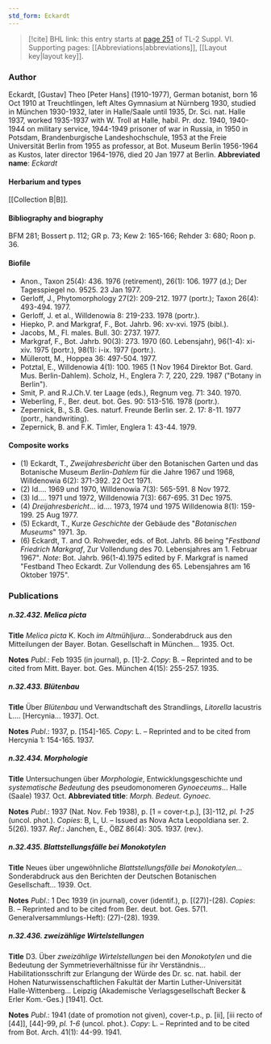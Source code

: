 ```yaml
---
std_form: Eckardt
---
```


> [!cite] BHL link: this entry starts at [page 251](https://www.biodiversitylibrary.org/page/33260239) of TL-2 Suppl. VI.
> Supporting pages: [[Abbreviations|abbreviations]], [[Layout key|layout key]].

### Author

Eckardt, \[Gustav\] Theo \[Peter Hans\] (1910-1977), German botanist, born 16 Oct 1910 at Treuchtlingen, left Altes Gymnasium at Nürnberg 1930, studied in München 1930-1932, later in Halle/Saale until 1935, Dr. Sci. nat. Halle 1937, worked 1935-1937 with W. Troll at Halle, habil. Pr. doz. 1940, 1940-1944 on military service, 1944-1949 prisoner of war in Russia, in 1950 in Potsdam, Brandenburgische Landeshochschule, 1953 at the Freie Universität Berlin from 1955 as professor, at Bot. Museum Berlin 1956-1964 as Kustos, later director 1964-1976, died 20 Jan 1977 at Berlin. 
**Abbreviated name**: *Eckardt*

#### Herbarium and types

[[Collection B|B]].

#### Bibliography and biography

BFM 281; Bossert p. 112; GR p. 73; Kew 2: 165-166; Rehder 3: 680; Roon p. 36.

#### Biofile

- Anon., Taxon 25(4): 436. 1976 (retirement), 26(1): 106. 1977 (d.); Der Tagesspiegel no. 9525. 23 Jan 1977.
- Gerloff, J., Phytomorphology 27(2): 209-212. 1977 (portr.); Taxon 26(4): 493-494. 1977.
- Gerloff, J. et al., Willdenowia 8: 219-233. 1978 (portr.).
- Hiepko, P. and Markgraf, F., Bot. Jahrb. 96: xv-xvi. 1975 (bibl.).
- Jacobs, M., Fl. males. Bull. 30: 2737. 1977.
- Markgraf, F., Bot. Jahrb. 90(3): 273. 1970 (60. Lebensjahr), 96(1-4): xi-xiv. 1975 (portr.), 98(1): i-ix. 1977 (portr.).
- Müllerott, M., Hoppea 36: 497-504. 1977.
- Potztal, E., Willdenowia 4(1): 100. 1965 (1 Nov 1964 Direktor Bot. Gard. Mus. Berlin-Dahlem). Scholz, H., Englera 7: 7, 220, 229. 1987 ("Botany in Berlin").
- Smit, P. and R.J.Ch.V. ter Laage (eds.), Regnum veg. 71: 340. 1970.
- Weberling, F., Ber. deut. bot. Ges. 90: 513-516. 1978 (portr.).
- Zepernick, B., S.B. Ges. naturf. Freunde Berlin ser. 2. 17: 8-11. 1977 (portr., handwriting).
- Zepernick, B. and F.K. Timler, Englera 1: 43-44. 1979.

#### Composite works

- (1) Eckardt, T., *Zweijahresbericht* über den Botanischen Garten und das Botanische Museum *Berlin-Dahlem* für die Jahre 1967 und 1968, Willdenowia 6(2): 371-392. 22 Oct 1971.
- (2) Id.... 1969 und 1970, Willdenowia 7(3): 565-591. 8 Nov 1972.
- (3) Id.... 1971 und 1972, Willdenowia 7(3): 667-695. 31 Dec 1975.
- (4) *Dreijahresbericht*... id.... 1973, 1974 und 1975 Willdenowia 8(1): 159-199. 25 Aug 1977.
- (5) Eckardt, T., Kurze *Geschichte* der Gebäude des "*Botanischen Museums*" 1971. 3p.
- (6) Eckardt, T. and O. Rohweder, eds. of Bot. Jahrb. 86 being "*Festband Friedrich Markgraf*, Zur Vollendung des 70. Lebensjahres am 1. Februar 1967".
*Note*: Bot. Jahrb. 96(1-4).1975 edited by F. Markgraf is named "Festband Theo Eckardt. Zur Vollendung des 65. Lebensjahres am 16 Oktober 1975".

### Publications

##### n.32.432. Melica picta

**Title**
*Melica picta* K. Koch *im Altmühljura*... Sonderabdruck aus den Mitteilungen der Bayer. Botan. Gesellschaft in München... 1935. Oct.

**Notes**
*Publ*.: Feb 1935 (in journal), p. \[1\]-2. *Copy*: B. – Reprinted and to be cited from Mitt. Bayer. bot. Ges. München 4(15): 255-257. 1935.

##### n.32.433. Blütenbau

**Title**
Über *Blütenbau* und Verwandtschaft des Strandlings, *Litorella* lacustris L.... \[Hercynia... 1937\]. Oct.

**Notes**
*Publ*.: 1937, p. \[154\]-165. *Copy*: L. – Reprinted and to be cited from Hercynia 1: 154-165. 1937.

##### n.32.434. Morphologie

**Title**
Untersuchungen über *Morphologie*, Entwicklungsgeschichte und *systematische Bedeutung* des pseudomonomeren *Gynoeceums*... Halle (Saale) 1937. Oct.
**Abbreviated title**: *Morph. Bedeut. Gynoec.*

**Notes**
*Publ*.: 1937 (Nat. Nov. Feb 1938), p. \[1 = cover-t.p.\], \[3\]-112, *pl. 1-25* (uncol. phot.). *Copies*: B, L, U. – Issued as Nova Acta Leopoldiana ser. 2. 5(26). 1937.
*Ref*.: Janchen, E., ÖBZ 86(4): 305. 1937. (rev.).

##### n.32.435. Blattstellungsfälle bei Monokotylen

**Title**
Neues über ungewöhnliche *Blattstellungsfälle bei Monokotylen*... Sonderabdruck aus den Berichten der Deutschen Botanischen Gesellschaft... 1939. Oct.

**Notes**
*Publ*.: 1 Dec 1939 (in journal), cover (identif.), p. \[(27)\]-(28). *Copies*: B. – Reprinted and to be cited from Ber. deut. bot. Ges. 57(1. Generalversammlungs-Heft): (27)-(28). 1939.

##### n.32.436. zweizählige Wirtelstellungen

**Title**
D3. Über *zweizählige Wirtelstellungen* bei den *Monokotylen* und die Bedeutung der Symmetrieverhältnisse für ihr Verständnis... Habilitationsschrift zur Erlangung der Würde des Dr. sc. nat. habil. der Hohen Naturwissenschaftlichen Fakultät der Martin Luther-Universität Halle-Wittenberg... Leipzig (Akademische Verlagsgesellschaft Becker & Erler Kom.-Ges.) \[1941\]. Oct.

**Notes**
*Publ*.: 1941 (date of promotion not given), cover-t.p., p. \[ii\], \[iii recto of \[44\]\], \[44\]-99, *pl. 1-6* (uncol. phot.). *Copy*: L. – Reprinted and to be cited from Bot. Arch. 41(1): 44-99. 1941.

